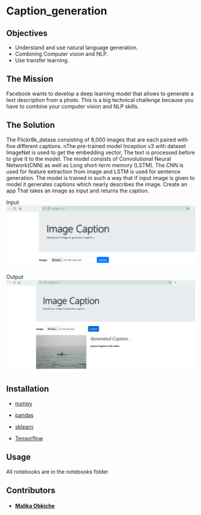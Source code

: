 # Caption_generation

## Objectives

- Understand and use natural language generation.
- Combining Computer vision and NLP.
- Use transfer learning.

## The Mission

Facebook wants to develop a deep learning model that allows to generate a text description from a photo. This is a big technical challenge because you have to combine your computer vision and NLP skills.

## The Solution
The Flickr8k_datase consisting of 8,000 images that are each paired with five different captions.
nThe pre-trained model Inception v3 with dataset ImageNet is used to get the embedding vector, The text is processed before to give it to the model. 
The model consists of Convolutional Neural Network(CNN) as well as Long short-term memory (LSTM). The CNN is used for feature extraction from image and LSTM is used for sentence generation. 
The model is trained in such a way that if input image is given to model it generates captions which nearly describes the image. 
Create an app That takes an image as input and returns the caption.

Input 
![img.png](img.png)

Output
![img_1.png](img_1.png)

## Installation

- [numpy](https://numpy.org/)

- [pandas](https://pandas.pydata.org/)

- [sklearn](https://scikit-learn.org/stable/install.html)

- [Tensorflow](https://www.tensorflow.org)

## Usage

All notebooks are in the notebooks folder

## Contributors

- #### [Malika Obkiche](https://github.com/obkiche)




